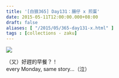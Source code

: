 ```yaml
---
title: '[白狼365] Day131：腸仔 x 煎蛋'
date: 2015-05-11T12:00:00.000+08:00
draft: false
aliases: [ "/2015/05/365-day131-x.html" ]
tags : [collections - zaku]
---
```


![](/images/zaku131.jpg)

（又）好趕的早餐？！  
every Monday, same story...（泣）
